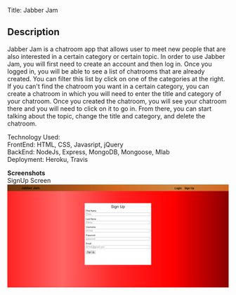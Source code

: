 Title: Jabber Jam

## Description<br/>
Jabber Jam is a chatroom app that allows user to meet new people that are also interested in a certain category or certain topic. In order to use Jabber Jam, you will first need to create an account and then log in. Once you logged in, you will be able to see a list of chatrooms that are already created. You can filter this list by click on one of the categories at the right. If you can't find the chatroom you want in a certain category, you can create a chatroom in which you will need to enter the title and category of your chatroom. Once you created the chatroom, you will see your chatroom there and you will need to click on it to go in. From there, you can start talking about the topic, change the title and category, and delete the chatroom.

Technology Used:<br/>
FrontEnd: HTML, CSS, Javasript, jQuery<br/>
BackEnd: NodeJs, Express, MongoDB, Mongoose, Mlab <br/>
Deployment: Heroku, Travis  <br/>

**Screenshots**<br/>
SignUp Screen<br/>
![SignUp](images/JabberJamSignUp.png "SignUp Screen")

